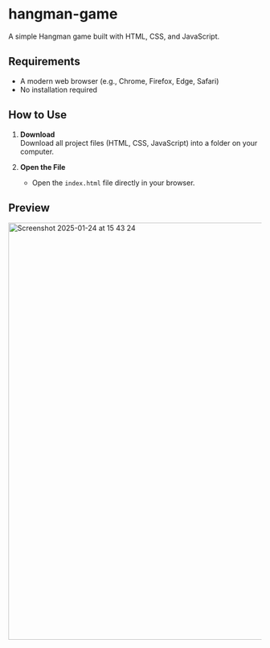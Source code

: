 # hangman-game
A simple Hangman game built with HTML, CSS, and JavaScript.

## Requirements 
- A modern web browser (e.g., Chrome, Firefox, Edge, Safari)  
- No installation required

## How to Use  
1. **Download**  
   Download all project files (HTML, CSS, JavaScript) into a folder on your computer.  

2. **Open the File**  
   - Open the `index.html` file directly in your browser.

## Preview  
<img width="829" alt="Screenshot 2025-01-24 at 15 43 24" src="https://github.com/user-attachments/assets/29f73ebf-d478-4e0c-8299-489c4d7f1ccb" />

